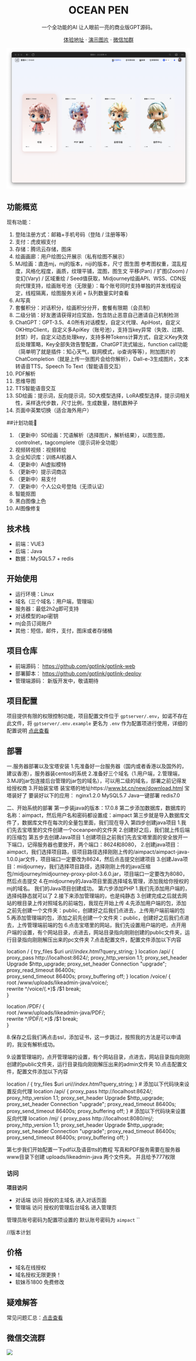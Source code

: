 <div align="center">
  <h1 align="center">OCEAN PEN</h1>
  <p> 一个全功能的AI 让人眼前一亮的商业版GPT源码。</p>

  [体验地址](https://0oai.com) · [演示图片](./photo.md)  · [微信加群](./docs/images/qrcode.png)



  <img src="https://github.com/hayden0319/ocean-pen/blob/main/photo/%E6%88%AA%E5%B1%8F2024-01-13%2019.01.16.png" />
 
</div>

## 功能概览

现有功能：
1. 登陆注册方式：邮箱+手机号码（登陆 / 注册等等）
2. 支付：虎皮椒支付
3. 存储：腾讯云存储，图床
4. 绘画画廊：用户绘图公开展示（私有绘图不展示）
5. MJ绘画：直连mj，mj的版本，niji的版本，尺寸 图生图 参考图权重，混乱程度，风格化程度，画质，纹理平铺，混图，图生文 平移(Pan) / 扩图(Zoom) / 变幻(Vary) / 区域重绘 / Seed值获取，Midjourney绘画API、WSS、CDN反向代理支持，绘画账号池（无限量）：每个账号同时支持单独的并发线程设定，线程隔离，绘图服务关闭 + 队列数量实时查看
6. AI写真
7. 套餐积分：对话积分，绘画积分分开，套餐有限期（会员制）
8. 二级分销：好友邀请获得对应奖励，包含防止恶意自己邀请自己机制检测
9. ChatGPT：GPT-3.5、4.0所有对话模型，自定义代理、ApiHost，自定义OKHttpClient，自定义多ApiKey（账号池），支持当key异常（失效、过期、封禁）时，自定义动态处理key，支持多种Tokens计算方式，自定义Key失效后处理策略，Key全部失效告警配置，ChatGPT流式输出，function call功能（简单明了就是插件：知心天气，联网模式，ip查询等等），附加图片的ChatCompletion（就是上传一张图片会给你解析），Dall-e-3生成图片，文本转语音TTS，Speech To Text（智能语音交互）
10. PDF解析
11. 思维导图
12. TTS智能语音交互
13. SD绘画：提示词，反向提示词，SD大模型选择，LoRA模型选择，提示词相关性，采样迭代步数，尺寸比例，生成数量，随机数种子
14. 页面中英繁切换（适合海外用户）
    
##计划功能👋
1. （更新中）SD绘画：咒语解析（选择图片，解析结果），以图生图，controlnet，tagcomplete（提示词补全功能）
2. 视频转视频：视频转绘
3. 企业知识库：训练AI机器人
4. （更新中）AI虚拟模特
5. （更新中）提示词商店
6. （更新中）易支付
7. （更新中）个人公众号登陆（无须认证）
8. 智能抠图
9. 黑白图像上色
10. AI图像修复
## 技术栈
- 前端：VUE3
- 后端：Java
- 数据：MySQL5.7 + redis
## 开始使用

- 运行环境：Linux
- 域名（三个域名：用户端，管理端）
- 服务器：最低2h2g即可支持
- 对话模型的api密钥
- mj会员订阅账户
- 其他：短信，邮件，支付，图床或者存储桶

## 项目仓库
- 前端源码： https://github.com/gptlink/gptlink-web
- 部署脚本： https://github.com/gptlink/gptlink-deploy
- 管理端源码： 新版开发中，敬请期待

## 项目配置

项目提供有限的权限控制功能，项目配置文件位于 `gptserver/.env`，如诺不存在此文件，将 `gptserver/.env.example` 更名为 `.env` 作为配置项进行使用，详细的配置说明 [点此查看](./docs/ENV.md)

## 部署
一.服务器部署以及宝塔安装
1.先准备好一台服务器（国内或者香港以及国外的，建议香港），服务器装centos的系统
2.准备好三个域名（1.用户端，2.管理端，3.MJ的jar包连接后台管理的jar包的域名），可以用二级的域名，部署之前记得发给授权商
3.开始装宝塔
装宝塔的地址https://www.bt.cn/new/download.html
宝塔装好了
要装好以下的应用：
nginx1.2.0
MySQL5.7
Java一键部署
redis7.0

二、开始系统的部署
第一步装java的版本：17.0.8
第二步添加数据库，数据库的名称：aimpact，然后用户名和密码都设置成：aimpact
第三步就是导入数据库文件了，数据库文件在每次的全量包里面，我们现在导入
第四步创建java项目
  1.我们先去宝塔里的文件创建一个oceanpen的文件夹
    2.创建好之后，我们就上传后端的压缩包
第五步去创建Java项目
  1.创建项目之前我们先去宝塔里面的安全放开一下端口，记得服务器也要放开，两个端口：8624和8080，
  2.创建java项目：aimpact，我们选择项目路，径项目路径选择刚刚上传的/aimpact/aimpact-java-1.0.0.jar文件，项目端口一定要改为8624，然后点击提交创建项目
  3.创建Java项目：midjourney，我们选择项目路径，选择刚刚上传的java压缩包/midjourney/midjourney-proxy-pilot-3.6.0.jar，项目端口一定要改为8080，然后点击提交
  4.在midjourney的Java项目里面选择域名管理，添加我给你授权的mj的域名。
我们的Java项目创建成功。
第六步添加PHP
  1.我们先添加用户端的，选择纯静态就可以了
  2.接下来添加管理端的，也是纯静态
  3.创建完成之后就去网站的根目录上传对照域名的前端包，我现在开始上传
  4.先添加用户端的包，添加之前先创建一个文件夹：public，创建好之后我们点进去，上传用户端前端的包
  5.再添加管理端的包，添加之前先创建一个文件夹：public，创建好之后我们点进去，上传管理端前端的包
  6.点击宝塔里的网站，我们先设置用户端的吧，点开用户端的设置，有个网站目录，点进去，网站目录指向刚刚创建的public文件夹，运行目录指向刚刚解压出来的pc文件夹
  7.点击配置文件，配置文件添加以下内容

  location / {
       try_files $uri $uri/ /index.html?$query_string;
     }
     location /api/ {
         proxy_pass http://localhost:8624/;
         proxy_http_version 1.1;
         proxy_set_header Upgrade $http_upgrade;
         proxy_set_header Connection "upgrade";
         proxy_read_timeout 86400s;   
        proxy_send_timeout 86400s;
         proxy_buffering off;
     }
location /voice/ {           
            root   /www/uploads/likeadmin-java/voice/;       
            rewrite ^/voice/(.*)$ /$1 break;   
        }
        
location /PDF/ {           
            root   /www/uploads/likeadmin-java/PDF/;       
            rewrite ^/PDF/(.*)$ /$1 break;   
        }


8.保存之后我们再点击ssl，添加证书，这一步跳过，按照我的方法是可以申请的，我没有解析成功。

9.设置管理端的，点开管理端的设置，有个网站目录，点进去，网站目录指向刚刚创建的public文件夹，运行目录指向刚刚解压出来的admin文件夹
  10.点击配置文件，配置文件添加以下内容

  location / {
       try_files $uri $uri/ /index.html?$query_string;
     }
     # 添加以下代码块来设置反向代理
     location /api/ {
         proxy_pass http://localhost:8624/;
         proxy_http_version 1.1;
         proxy_set_header Upgrade $http_upgrade;
         proxy_set_header Connection "upgrade";
         proxy_read_timeout 86400s;   
         proxy_send_timeout 86400s;
         proxy_buffering off;
     }
      # 添加以下代码块来设置反向代理
     location /mj/ {
         proxy_pass http://localhost:8080/mj/;
         proxy_http_version 1.1;
         proxy_set_header Upgrade $http_upgrade;
         proxy_set_header Connection "upgrade";
         proxy_read_timeout 86400s;   
         proxy_send_timeout 86400s;
         proxy_buffering off;
     }
  
     
第七步我们开始配置一下pdf以及语音tts的教程
写真和PDF服务需要在服务器www目录下创建 uploads/likeadmin-java 两个文件夹。
并且给予777权限   
### 访问

**项目访问**

- 对话端 访问 授权的主域名 进入对话页面
- 管理端 访问 授权的管理后台域名 进入管理页

管理员账号密码为配置项设置的 默认账号密码为 `aimpact` ``


//版本计划


## 价格

- 域名在线授权
- 域名授权无限更换！
- 软妹币1800 免费修改



## 疑难解答

常见问题汇总：[点击查看](./docs/FAQ.md)

## 微信交流群
<img src="[https://raw.githubusercontent.com/gptlink/gptlink/master/docs/images/qrcode.png](http://qr.haydenstudio.hk/common/kf/redirect/?kid=207474)http://qr.haydenstudio.hk/common/kf/redirect/?kid=207474" width="300" />


